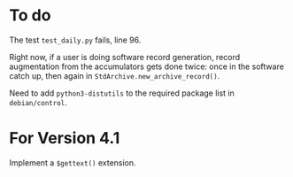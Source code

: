 # To do

The test `test_daily.py` fails, line 96.

Right now, if a user is doing software record generation, record augmentation 
from the accumulators gets done twice: once in the software catch up,
then again in `StdArchive.new_archive_record()`.

Need to add `python3-distutils` to the required package list in `debian/control`.

# For Version 4.1
Implement a `$gettext()` extension.